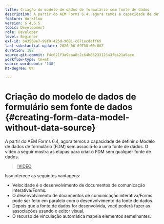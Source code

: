 ```yaml
---
title: Criação do modelo de dados de formulário sem fonte de dados
description: A partir do AEM Forms 6.4, agora temos a capacidade de definir o Modelo de dados de formulário (FDM) sem associá-lo a uma fonte de dados. O vídeo a seguir mostra as etapas para criar o FDM sem qualquer fonte de dados.
feature: Workflow
version: 6.4,6.5
topic: Development
role: Developer
level: Beginner
exl-id: b43568e7-99f0-425d-9601-c671ecdaff69
last-substantial-update: 2020-06-09T00:00:00Z
duration: 188
source-git-commit: f4c621f3a9caa8c2c64b8323312343fe421a5aee
workflow-type: tm+mt
source-wordcount: '138'
ht-degree: 0%

---
```


# Criação do modelo de dados de formulário sem fonte de dados {#creating-form-data-model-without-data-source}

A partir do AEM Forms 6.4, agora temos a capacidade de definir o Modelo de dados de formulário (FDM) sem associá-lo a uma fonte de dados. O vídeo a seguir mostra as etapas para criar o FDM sem qualquer fonte de dados.

>[!VIDEO](https://video.tv.adobe.com/v/21414?quality=12&learn=on)

Isso oferece as seguintes vantagens:

* Velocidade é o desenvolvimento de documentos de comunicação interativa/Forms.
* O desenvolvimento de documentos de comunicação interativa/Forms pode ser feito em paralelo com o desenvolvimento da fonte de dados.
* Depois que a fonte de dados for desenvolvida, você poderá fazer as associações usando o editor visual.
* O recurso de vinculação automática mapeia elementos semelhantes.
